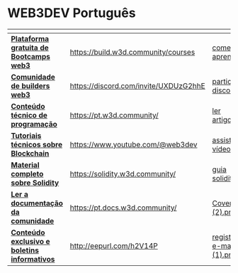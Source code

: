 # WEB3DEV Português

<table data-view="cards"><thead><tr><th></th><th data-hidden data-card-target data-type="content-ref"></th><th data-hidden data-card-cover data-type="files"></th></tr></thead><tbody><tr><td><a href="https://build.w3d.community/courses"><strong>Plataforma gratuita de Bootcamps web3</strong></a></td><td><a href="https://build.w3d.community/courses">https://build.w3d.community/courses</a></td><td><a href="../.gitbook/assets/começar a aprender.png">começar a aprender.png</a></td></tr><tr><td><a href="https://discord.com/invite/UXDUzG2hhE"><strong>Comunidade de builders web3</strong></a></td><td><a href="https://discord.com/invite/UXDUzG2hhE">https://discord.com/invite/UXDUzG2hhE</a></td><td><a href="../.gitbook/assets/participe do discord.png">participe do discord.png</a></td></tr><tr><td><a href="https://pt.w3d.community"><strong>Conteúdo técnico de programação</strong></a></td><td><a href="https://pt.w3d.community/">https://pt.w3d.community/</a></td><td><a href="../.gitbook/assets/ler artigos.png">ler artigos.png</a></td></tr><tr><td><a href="https://www.youtube.com/@web3dev"><strong>Tutoriais técnicos sobre Blockchain</strong> </a></td><td><a href="https://www.youtube.com/@web3dev">https://www.youtube.com/@web3dev</a></td><td><a href="../.gitbook/assets/assistir aos vídeos.png">assistir aos vídeos.png</a></td></tr><tr><td><a href="https://solidity.w3d.community"><strong>Material completo sobre Solidity</strong></a></td><td><a href="https://solidity.w3d.community/">https://solidity.w3d.community/</a></td><td><a href="../.gitbook/assets/guia solidity.png">guia solidity.png</a></td></tr><tr><td><a href="https://pt.docs.w3d.community"><strong>Ler a documentação da comunidade</strong></a></td><td><a href="https://pt.docs.w3d.community/">https://pt.docs.w3d.community/</a></td><td><a href="../.gitbook/assets/Cover Link  (2).png">Cover Link  (2).png</a></td></tr><tr><td><a href="http://eepurl.com/h2V14P"><strong>Conteúdo exclusivo e boletins informativos</strong></a></td><td><a href="http://eepurl.com/h2V14P">http://eepurl.com/h2V14P</a></td><td><a href="../.gitbook/assets/registre seu e-mail (1).png">registre seu e-mail (1).png</a></td></tr></tbody></table>
